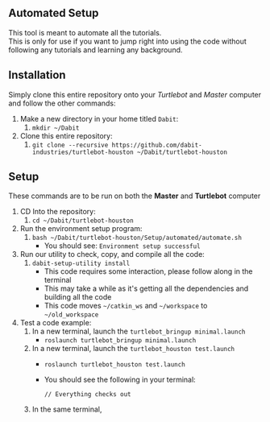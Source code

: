 ## Automated Setup
This tool is meant to automate all the tutorials.  
This is only for use if you want to jump right into using the code without following any tutorials and learning any background. 

## Installation
Simply clone this entire repository onto your *Turtlebot* and *Master* computer and follow the other commands:
1. Make a new directory in your home titled `Dabit`:
    1. `mkdir ~/Dabit`
2. Clone this entire repository:
    1. `git clone --recursive https://github.com/dabit-industries/turtlebot-houston ~/Dabit/turtlebot-houston`

## Setup
These commands are to be run on both the **Master** and **Turtlebot** computer
1. CD Into the repository:
    1. `cd ~/Dabit/turtlebot-houston`
2. Run the environment setup program:
    1. `bash ~/Dabit/turtlebot-houston/Setup/automated/automate.sh`
        * You should see: `Environment setup successful`
3. Run our utility to check, copy, and compile all the code:
    1. `dabit-setup-utility install`
        * This code requires some interaction, please follow along in the terminal
        * This may take a while as it's getting all the dependencies and building all the code
        * This code moves `~/catkin_ws` and `~/workspace` to `~/old_workspace`
4. Test a code example:
    1. In a new terminal, launch the `turtlebot_bringup minimal.launch`
        * `roslaunch turtlebot_bringup minimal.launch`
    2. In a new terminal, launch the `turtlebot_houston test.launch`
        * `roslaunch turtlebot_houston test.launch`
        * You should see the following in your terminal:
        
            ```
            // Everything checks out
            ```
    3. In the same terminal, 
